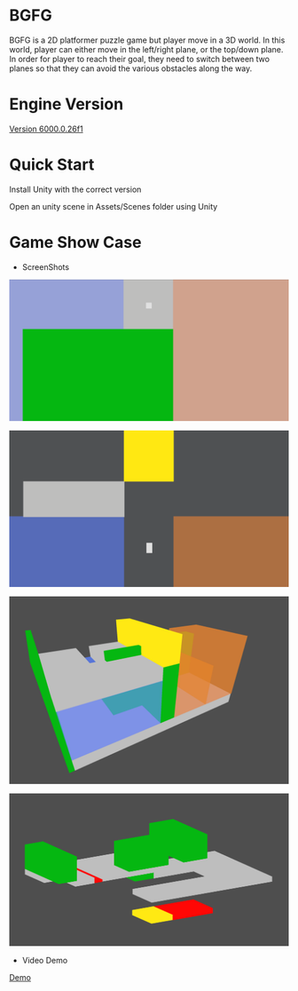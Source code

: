 # BGFG
BGFG is a 2D platformer puzzle game but player move in a 3D world. In this world, player can either move in the left/right plane, or the top/down plane. 
In order for player to reach their goal, they need to switch between two planes so that they can avoid the various obstacles along the way.

# Engine Version 
 [Version 6000.0.26f1](https://unity.com/releases/editor/whats-new/6000.0.26#installs)

 # Quick Start
 Install Unity with the correct version
 
 Open an unity scene in Assets/Scenes folder using Unity

# Game Show Case

* ScreenShots

![Alt text](https://github.com/jasoncnm/BGFG/blob/main/ScreenShot/ScreenShot4.png?raw=true)

![Alt text](https://github.com/jasoncnm/BGFG/blob/main/ScreenShot/ScreenShot3.png?raw=true)

![Alt text](https://github.com/jasoncnm/BGFG/blob/main/ScreenShot/ScreenShot1.png?raw=true)

![Alt text](https://github.com/jasoncnm/BGFG/blob/main/ScreenShot/ScreenShot2.png?raw=true)

* Video Demo

[Demo](https://youtu.be/SkVIQjoEBeY)

